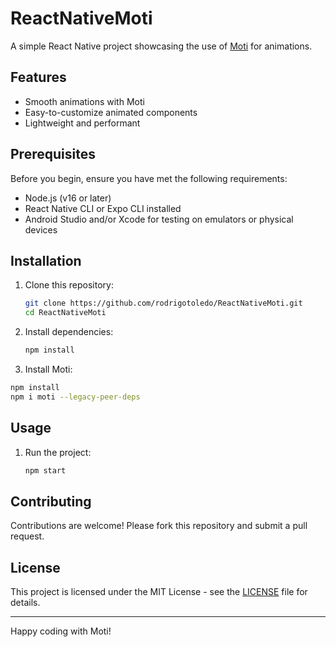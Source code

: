 # ReactNativeMoti

A simple React Native project showcasing the use of [Moti](https://moti.fyi/) for animations.

## Features

- Smooth animations with Moti
- Easy-to-customize animated components
- Lightweight and performant

## Prerequisites

Before you begin, ensure you have met the following requirements:

- Node.js (v16 or later)
- React Native CLI or Expo CLI installed
- Android Studio and/or Xcode for testing on emulators or physical devices

## Installation

1. Clone this repository:

   ```bash
   git clone https://github.com/rodrigotoledo/ReactNativeMoti.git
   cd ReactNativeMoti
   ```

2. Install dependencies:

   ```bash
   npm install
   ```

3. Install Moti:

  ```bash
  npm install
  npm i moti --legacy-peer-deps
  ```

## Usage

1. Run the project:

   ```bash
   npm start
   ```

## Contributing

Contributions are welcome! Please fork this repository and submit a pull request.

## License

This project is licensed under the MIT License - see the [LICENSE](LICENSE) file for details.

---

Happy coding with Moti!
